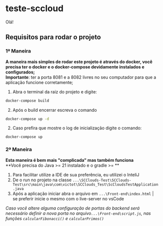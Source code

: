 # teste-sccloud

Olá!  
## Requisitos para rodar o projeto


### 1ª Maneira
**A maneira mais simples de rodar este projeto é através do docker, você precisa ter o docker e o docker-compose devidamente instalados e configurados;**  
**Importante**: ter a porta 8081 e a 8082 livres no seu computador para que a aplicação funcione corretamente;
1. Abra o terminal da raiz do projeto e digite:
~~~bash
docker-compose build
~~~
2. Após o build encerrar escreva o comando
~~~bash
docker-compose up -d
~~~
2. Caso prefira que mostre o log de inicialização digite o comando:
~~~bash
docker-compose up
~~~

### 2ª Maneira

**Esta maneira é bem mais "complicada" mas também funciona**  
**Você precisa do Java >= 21 instalado e o gradle >= **
1. Para facilitar utilize a IDE de sua preferência, eu utilizei o InteliJ
2. De o run no projeto na classe `...\SCClouds-Test\SCClouds-Test\src\main\java\com\victot\SCClouds_Test\ScCloudsTestApplication.java`
3. Após a aplicação iniciar abra o arquivo em `...\Front-end\index.html` | se preferir inicie o mesmo com o live-server no vsCode

*Caso você altere alguma configuração de portas do backend será necessário definir a nova porta no arquivo`...\Front-end\script.js`, nas funções `calcularFibonacci()` e `calcularPrimos()`*
